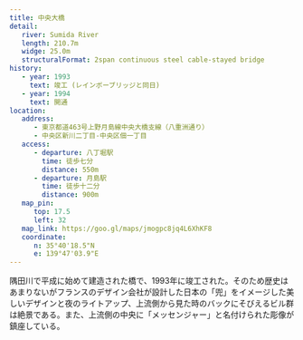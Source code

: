 ```yaml
---
title: 中央大橋
detail:
   river: Sumida River
   length: 210.7m
   widge: 25.0m
   structuralFormat: 2span continuous steel cable-stayed bridge
history:
   - year: 1993
     text: 竣工 (レインボーブリッジと同日)
   - year: 1994
     text: 開通
location:
   address:
      - 東京都道463号上野月島線中央大橋支線（八重洲通り）
      - 中央区新川二丁目-中央区佃一丁目
   access:
      - departure: 八丁堀駅
        time: 徒歩七分
        distance: 550m
      - departure: 月島駅
        time: 徒歩十二分
        distance: 900m
   map_pin:
      top: 17.5
      left: 32
   map_link: https://goo.gl/maps/jmogpc8jq4L6XhKF8
   coordinate:
      n: 35°40'18.5"N
      e: 139°47'03.9"E
---
```

隅田川で平成に始めて建造された橋で、1993年に竣工された。そのため歴史はあまりないがフランスのデザイン会社が設計した日本の「兜」をイメージした美しいデザインと夜のライトアップ、上流側から見た時のバックにそびえるビル群は絶景である。また、上流側の中央に「メッセンジャー」と名付けられた彫像が鎮座している。

